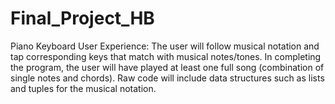 # Final_Project_HB
Piano Keyboard 
User Experience: The user will follow musical notation and tap corresponding keys that match with musical notes/tones. In completing the program, the user will have played at least one full song (combination of single notes and chords).
Raw code will include data structures such as lists and tuples for the musical notation. 
